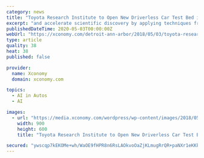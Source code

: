```yaml
---
category: news
title: "Toyota Research Institute to Open New Driverless Car Test Bed in Michigan"
excerpt: "and accelerate scientific discovery by applying techniques from artificial intelligence and machine learning to other areas in order to lower costs and improve performance. TRI opened a $1 billion ..."
publishedDateTime: 2020-05-03T00:00:00Z
webUrl: "https://xconomy.com/detroit-ann-arbor/2018/05/03/toyota-research-institute-to-open-new-driverless-car-test-bed-in-mi/"
type: article
quality: 38
heat: 38
published: false

provider:
  name: Xconomy
  domain: xconomy.com

topics:
  - AI in Autos
  - AI

images:
  - url: "https://media.xconomy.com/wordpress/wp-content/images/2018/05/06133149/TRI-Test-Facility-at-MITRP-arial-e1525370235514.jpg"
    width: 900
    height: 600
    title: "Toyota Research Institute to Open New Driverless Car Test Bed in Michigan"

secured: "ywscqp7kEKOMe+wh/WaOE9fHPR8n6RsLAOkvoOaZjKLmugRrQR+paNXr1eKKkeIh5DRz3Jk4gAZKuHbHbaBBIN+AgaTqQxravsrh8ECrC5agM/G0Rwb4hB0ytyTsWLfjE4AW2q/AMxn8dZkKR0+5foat4pyKfDbqJKbyhpdfNcqtrjIAWGE2yEok6wAX40HFw63+Vno4N1rzcBZG7yFTI9mzlc9C13YJBz2h7Ug4qbVGilsT3tb8qipcfiVsYcjcc9cZRpehGobdFRM1uZqYNGyKmrmSvafOvsWMDYegeOovW+fJhHZ0+wD15zZiPCWv;PtLsjskK6VrDqUq9puW3Og=="
---
```


